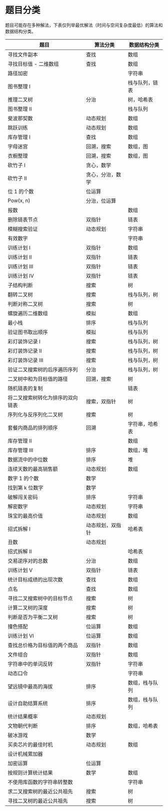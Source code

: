 # 题目分类

题目可能存在多种解法，下表仅列举最优解法（时间与空间复杂度最低）的算法和数据结构分类。

| 题目                             | 算法分类         | 数据结构分类   |
| -------------------------------- | ---------------- | -------------- |
| 寻找文件副本                     | 查找             | 数组           |
| 寻找目标值 - 二维数组            | 查找             | 数组           |
| 路径加密                         |                  | 字符串         |
| 图书整理 I                       |                  | 栈与队列，链表 |
| 推理二叉树                       | 分治             | 树，哈希表     |
| 图书整理 II                      |                  | 栈与队列       |
| 斐波那契数                       | 动态规划         | 数组           |
| 跳跃训练                         | 动态规划         | 数组           |
| 库存管理 I                       | 查找             | 数组           |
| 字母迷宫                         | 回溯，搜索       | 数组，图       |
| 衣橱整理                         | 回溯，搜索       | 数组，图       |
| 砍竹子 I                         | 贪心，数学       |                |
| 砍竹子 II                        | 贪心，分治，数学 |                |
| 位 1 的个数                      | 位运算           |                |
| Pow(x, n)                        | 分治，位运算     |                |
| 报数                             |                  | 数组           |
| 删除链表节点                     | 双指针           | 链表           |
| 模糊搜索验证                     | 动态规划         | 字符串         |
| 有效数字                         |                  | 字符串         |
| 训练计划 I                       | 双指针           | 数组           |
| 训练计划 II                      | 双指针           | 链表           |
| 训练计划 III                     | 双指针           | 链表           |
| 训练计划 IV                      | 双指针           | 链表           |
| 子结构判断                       | 搜索             | 树             |
| 翻转二叉树                       | 搜索             | 栈与队列，树   |
| 判断对称二叉树                   | 搜索             | 树             |
| 螺旋遍历二维数组                 | 模拟             | 数组           |
| 最小栈                           | 排序             | 栈与队列       |
| 验证图书取出顺序                 | 模拟             | 栈与队列       |
| 彩灯装饰记录 I                   | 搜索             | 栈与队列，树   |
| 彩灯装饰记录 II                  | 搜索             | 栈与队列，树   |
| 彩灯装饰记录 III                 | 搜索             | 栈与队列，树   |
| 验证二叉搜索树的后序遍历序列     | 分治             | 栈与队列，树   |
| 二叉树中和为目标值的路径         | 回溯，搜索       | 树             |
| 随机链表的复制                   |                  | 链表           |
| 将二叉搜索树转化为排序的双向链表 | 搜索，双指针     | 树             |
| 序列化与反序列化二叉树           | 搜索             | 树             |
| 套餐内商品的排列顺序             | 回溯             | 字符串，哈希表 |
| 库存管理 II                      |                  | 数组           |
| 库存管理 III                     | 排序             | 数组，堆       |
| 数据流中的中位数                 | 排序             | 堆             |
| 连续天数的最高销售额             | 动态规划         | 数组           |
| 数字 1 的个数                    | 数学             |                |
| 找到第 k 位数字                  | 数学             |                |
| 破解闯关密码                     | 排序             | 字符串         |
| 解密数字                         | 动态规划         | 字符串         |
| 珠宝的最高价值                   | 动态规划         | 数组           |
| 招式拆解 I                       | 动态规划，双指针 | 哈希表         |
| 丑数                             | 动态规划         |                |
| 招式拆解 II                      |                  | 哈希表         |
| 交易逆序对的总数                 | 分治             | 数组           |
| 训练计划 V                       | 双指针           | 链表           |
| 统计目标成绩的出现次数           | 查找             | 数组           |
| 点名                             | 查找             | 数组           |
| 寻找二叉搜索树中的目标节点       | 搜索             | 树             |
| 计算二叉树的深度                 | 搜索             | 树             |
| 判断是否为平衡二叉树             | 搜索             | 树             |
| 撞色搭配                         | 位运算           | 数组           |
| 训练计划 VI                      | 位运算           | 数组           |
| 查找总价格为目标值的两个商品     | 双指针           | 数组           |
| 文件组合                         | 双指针           | 数组           |
| 字符串中的单词反转               | 双指针           | 字符串         |
| 动态口令                         |                  | 字符串         |
| 望远镜中最高的海拔               | 排序             | 数组，栈与队列 |
| 设计自助结算系统                 | 排序             | 数组，栈与队列 |
| 统计结果概率                     | 动态规划         |                |
| 文物朝代判断                     | 排序             | 数组，哈希表   |
| 破冰游戏                         | 数学             |                |
| 买卖芯片的最佳时机               | 动态规划         | 数组           |
| 设计机械累加器                   |                  |                |
| 加密运算                         | 位运算           |                |
| 按规则计算统计结果               | 数学             | 数组           |
| 不使用库函数的字符串转整数       |                  | 字符串         |
| 求二叉搜索树的最近公共祖先       | 搜索             | 树             |
| 寻找二叉树的最近公共祖先         | 搜索             | 树             |
